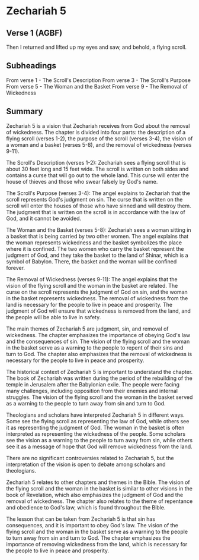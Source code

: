 # Zechariah 5

## Verse 1 (AGBF)

Then I returned and lifted up my eyes and saw, and behold, a flying scroll.

## Subheadings

From verse 1 - The Scroll's Description
From verse 3 - The Scroll's Purpose
From verse 5 - The Woman and the Basket
From verse 9 - The Removal of Wickedness

## Summary

Zechariah 5 is a vision that Zechariah receives from God about the removal of wickedness. The chapter is divided into four parts: the description of a flying scroll (verses 1-2), the purpose of the scroll (verses 3-4), the vision of a woman and a basket (verses 5-8), and the removal of wickedness (verses 9-11).

The Scroll's Description (verses 1-2): Zechariah sees a flying scroll that is about 30 feet long and 15 feet wide. The scroll is written on both sides and contains a curse that will go out to the whole land. This curse will enter the house of thieves and those who swear falsely by God's name.

The Scroll's Purpose (verses 3-4): The angel explains to Zechariah that the scroll represents God's judgment on sin. The curse that is written on the scroll will enter the houses of those who have sinned and will destroy them. The judgment that is written on the scroll is in accordance with the law of God, and it cannot be avoided.

The Woman and the Basket (verses 5-8): Zechariah sees a woman sitting in a basket that is being carried by two other women. The angel explains that the woman represents wickedness and the basket symbolizes the place where it is confined. The two women who carry the basket represent the judgment of God, and they take the basket to the land of Shinar, which is a symbol of Babylon. There, the basket and the woman will be confined forever.

The Removal of Wickedness (verses 9-11): The angel explains that the vision of the flying scroll and the woman in the basket are related. The curse on the scroll represents the judgment of God on sin, and the woman in the basket represents wickedness. The removal of wickedness from the land is necessary for the people to live in peace and prosperity. The judgment of God will ensure that wickedness is removed from the land, and the people will be able to live in safety.

The main themes of Zechariah 5 are judgment, sin, and removal of wickedness. The chapter emphasizes the importance of obeying God's law and the consequences of sin. The vision of the flying scroll and the woman in the basket serve as a warning to the people to repent of their sins and turn to God. The chapter also emphasizes that the removal of wickedness is necessary for the people to live in peace and prosperity.

The historical context of Zechariah 5 is important to understand the chapter. The book of Zechariah was written during the period of the rebuilding of the temple in Jerusalem after the Babylonian exile. The people were facing many challenges, including opposition from their enemies and internal struggles. The vision of the flying scroll and the woman in the basket served as a warning to the people to turn away from sin and turn to God.

Theologians and scholars have interpreted Zechariah 5 in different ways. Some see the flying scroll as representing the law of God, while others see it as representing the judgment of God. The woman in the basket is often interpreted as representing the wickedness of the people. Some scholars see the vision as a warning to the people to turn away from sin, while others see it as a message of hope that God will remove wickedness from the land.

There are no significant controversies related to Zechariah 5, but the interpretation of the vision is open to debate among scholars and theologians.

Zechariah 5 relates to other chapters and themes in the Bible. The vision of the flying scroll and the woman in the basket is similar to other visions in the book of Revelation, which also emphasizes the judgment of God and the removal of wickedness. The chapter also relates to the theme of repentance and obedience to God's law, which is found throughout the Bible.

The lesson that can be taken from Zechariah 5 is that sin has consequences, and it is important to obey God's law. The vision of the flying scroll and the woman in the basket serve as a warning to the people to turn away from sin and turn to God. The chapter emphasizes the importance of removing wickedness from the land, which is necessary for the people to live in peace and prosperity.
